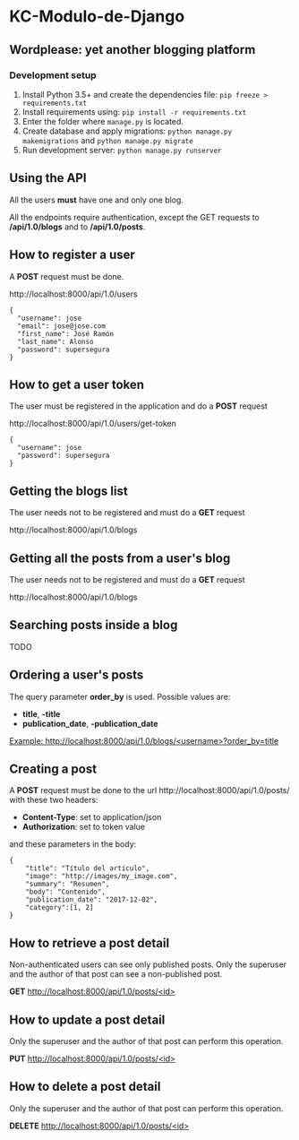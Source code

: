 # KC-Modulo-de-Django

## Wordplease: yet another blogging platform

### Development setup

1. Install Python 3.5+ and create the dependencies file: `pip freeze > requirements.txt` 
2. Install requirements using: `pip install -r requirements.txt`
3. Enter the folder where `manage.py` is located.
4. Create database and apply migrations: `python manage.py makemigrations` and `python manage.py migrate`
5. Run development server: `python manage.py runserver`


## Using the API

All the users **must** have one and only one blog.

All the endpoints require authentication, except the GET requests to **/api/1.0/blogs** and to **/api/1.0/posts**. 

## How to register a user

A **POST** request must be done.

http://localhost:8000/api/1.0/users

```
{
  "username": jose
  "email": jose@jose.com
  "first_name": José Ramón
  "last_name": Alonso
  "password": supersegura
}
```


## How to get a user token

The user must be registered in the application and do a **POST** request

http://localhost:8000/api/1.0/users/get-token

```
{
  "username": jose
  "password": supersegura
}
```

## Getting the blogs list

The user needs not to be registered and must do a **GET** request

http://localhost:8000/api/1.0/blogs

## Getting all the posts from a user's blog

The user needs not to be registered and must do a **GET** request

http://localhost:8000/api/1.0/blogs

## Searching posts inside a blog

TODO

## Ordering a user's posts

The query parameter **order_by** is used.
Possible values are:
- **title**, **-title**
- **publication_date**, **-publication_date**

[Example: http://localhost:8000/api/1.0/blogs/\<username\>?order_by=title](http://localhost:8000/api/1.0/blogs/\<username\>?order_by=title)  

## Creating a post

A **POST** request must be done to the url http://localhost:8000/api/1.0/posts/ with these two headers:

- **Content-Type**: set to application/json
- **Authorization**: set to token value

and these parameters in the body:

```
{
    "title": "Título del artículo",
    "image": "http://images/my_image.com",
    "summary": "Resumen",
    "body": "Contenido",
    "publication_date": "2017-12-02",
    "category":[1, 2]
}

```

## How to retrieve a post detail

Non-authenticated users can see only published posts.
Only the superuser and the author of that post can see a non-published post.

**GET**  [http://localhost:8000/api/1.0/posts/\<id\>](http://localhost:8000/api/1.0/posts/\<id\>)

## How to update a post detail

Only the superuser and the author of that post can perform this operation.

**PUT**  [http://localhost:8000/api/1.0/posts/\<id\>](http://localhost:8000/api/1.0/posts/\<id\>)

## How to delete a post detail

Only the superuser and the author of that post can perform this operation.

**DELETE**  [http://localhost:8000/api/1.0/posts/\<id\>](http://localhost:8000/api/1.0/posts/\<id\>)
  
